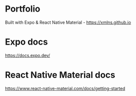 # Portfolio
Built with Expo & React Native Material - https://xmlns.github.io

# Expo docs
https://docs.expo.dev/

# React Native Material docs
https://www.react-native-material.com/docs/getting-started
